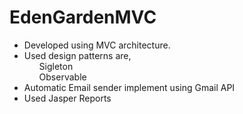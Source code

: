 # EdenGardenMVC
<ul>
  <li>Developed using MVC architecture.</li>
  <li>Used design patterns are,
  <ul>Sigleton</ul>
  <ul>Observable</ul>
  </li>
  <li>Automatic Email sender implement using Gmail API</li>
  <li>Used Jasper Reports</li>
</ul>
